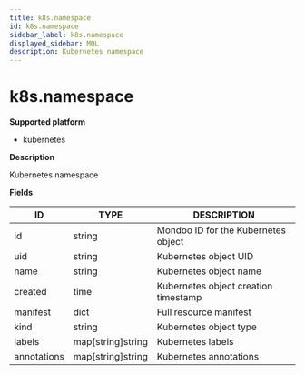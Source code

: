 ```yaml
---
title: k8s.namespace
id: k8s.namespace
sidebar_label: k8s.namespace
displayed_sidebar: MQL
description: Kubernetes namespace
---
```


# k8s.namespace

**Supported platform**

- kubernetes

**Description**

Kubernetes namespace

**Fields**

| ID          | TYPE              | DESCRIPTION                          |
| ----------- | ----------------- | ------------------------------------ |
| id          | string            | Mondoo ID for the Kubernetes object  |
| uid         | string            | Kubernetes object UID                |
| name        | string            | Kubernetes object name               |
| created     | time              | Kubernetes object creation timestamp |
| manifest    | dict              | Full resource manifest               |
| kind        | string            | Kubernetes object type               |
| labels      | map[string]string | Kubernetes labels                    |
| annotations | map[string]string | Kubernetes annotations               |
